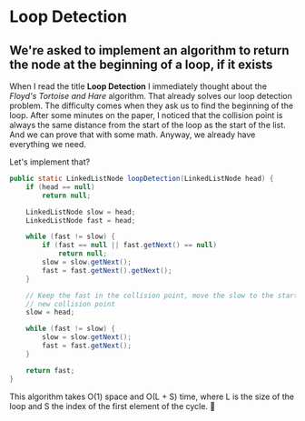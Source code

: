 # Loop Detection

## We're asked to implement an algorithm to return the node at the beginning of a loop, if it exists

When I read the title <strong>Loop Detection</strong> I immediately thought about the <em>Floyd's Tortoise and Hare</em> algorithm. That already solves our loop detection problem. The difficulty comes when they ask us to find the beginning of the loop.
After some minutes on the paper, I noticed that the collision point is always the same distance from the start of the loop as the start of the list. And we can prove that with some math.
Anyway, we already have everything we need.

Let's implement that?

```java
public static LinkedListNode loopDetection(LinkedListNode head) {
    if (head == null)
        return null;

    LinkedListNode slow = head;
    LinkedListNode fast = head;

    while (fast != slow) {
        if (fast == null || fast.getNext() == null)
            return null;
        slow = slow.getNext();
        fast = fast.getNext().getNext();
    }

    // Keep the fast in the collision point, move the slow to the start and find the
    // new collision point
    slow = head;

    while (fast != slow) {
        slow = slow.getNext();
        fast = fast.getNext();
    }

    return fast;
}
```

This algorithm takes O(1) space and O(L + S) time, where L is the size of the loop and S the index of the first element of the cycle. :tada:
